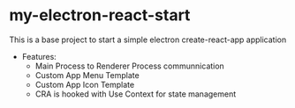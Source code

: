 # my-electron-react-start
This is a base project to start a simple electron create-react-app application

* Features:
  * Main Process to Renderer Process communnication
  * Custom App Menu Template
  * Custom App Icon Template
  * CRA is hooked with Use Context for state management
